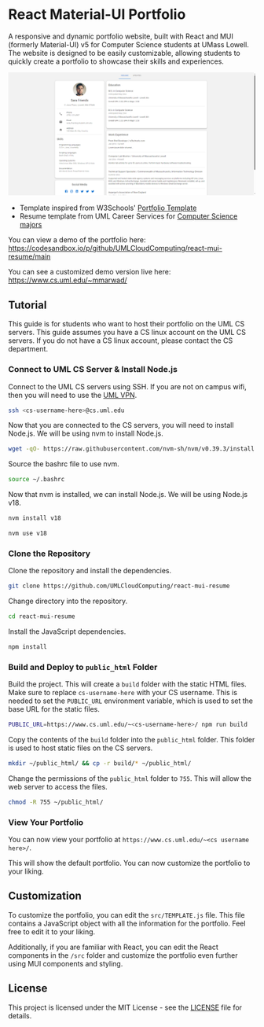 # React Material-UI Portfolio

A responsive and dynamic portfolio website, built with React and MUI (formerly Material-UI) v5 for Computer Science students at UMass Lowell. The website is designed to be easily customizable, allowing students to quickly create a portfolio to showcase their skills and experiences.

![Demo](./demo1.png)

- Template inspired from W3Schools' [Portfolio Template](https://www.w3schools.com/howto/tryw3css_templates_cv.htm)
- Resume template from UML Career Services for [Computer Science majors](https://www.uml.edu/docs/Effective-Resume-Guide-Rev1_tcm18-312086.pdf)

You can view a demo of the portfolio here: https://codesandbox.io/p/github/UMLCloudComputing/react-mui-resume/main

You can see a customized demo version live here: https://www.cs.uml.edu/~mmarwad/

## Tutorial 

This guide is for students who want to host their portfolio on the UML CS servers. This guide assumes you have a CS linux account on the UML CS servers. If you do not have a CS linux account, please contact the CS department.

### Connect to UML CS Server & Install Node.js

Connect to the UML CS servers using SSH. If you are not on campus wifi, then you will need to use the [UML VPN](https://www.uml.edu/it/services/get-connected/remote-access/). 

```bash
ssh <cs-username-here>@cs.uml.edu
```

Now that you are connected to the CS servers, you will need to install Node.js. We will be using nvm to install Node.js. 
```bash
wget -qO- https://raw.githubusercontent.com/nvm-sh/nvm/v0.39.3/install.sh | bash
```

Source the bashrc file to use nvm.
```bash
source ~/.bashrc
```

Now that nvm is installed, we can install Node.js. We will be using Node.js v18.
```bash
nvm install v18
```

```bash
nvm use v18
```

### Clone the Repository

Clone the repository and install the dependencies.
```bash
git clone https://github.com/UMLCloudComputing/react-mui-resume
```

Change directory into the repository.
```bash
cd react-mui-resume
```

Install the JavaScript dependencies.
```bash
npm install
```

### Build and Deploy to `public_html` Folder

Build the project. This will create a `build` folder with the static HTML files. Make sure to replace `cs-username-here` with your CS username. This is needed to set the `PUBLIC_URL` environment variable, which is used to set the base URL for the static files.

```bash
PUBLIC_URL=https://www.cs.uml.edu/~<cs-username-here>/ npm run build
```

Copy the contents of the `build` folder into the `public_html` folder. This folder is used to host static files on the CS servers.

```bash
mkdir ~/public_html/ && cp -r build/* ~/public_html/
```

Change the permissions of the `public_html` folder to `755`. This will allow the web server to access the files.

```bash
chmod -R 755 ~/public_html/
```

### View Your Portfolio

You can now view your portfolio at `https://www.cs.uml.edu/~<cs username here>/`. 

This will show the default portfolio. You can now customize the portfolio to your liking.

## Customization

To customize the portfolio, you can edit the `src/TEMPLATE.js` file. This file contains a JavaScript object with all the information for the portfolio. Feel free to edit it to your liking.

Additionally, if you are familiar with React, you can edit the React components in the `/src` folder and customize the portfolio even further using MUI components and styling.

## License

This project is licensed under the MIT License - see the [LICENSE](LICENSE) file for details.
